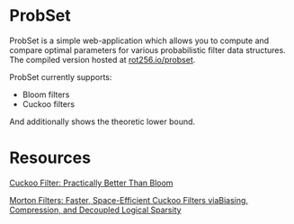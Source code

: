 # ProbSet

ProbSet is a simple web-application which allows you to compute and compare optimal parameters for various probabilistic filter data structures.
The compiled version hosted at [rot256.io/probset](https://rot256.io/probset).

ProbSet currently supports:

- Bloom filters
- Cuckoo filters

And additionally shows the theoretic lower bound.

# Resources

[Cuckoo Filter: Practically Better Than Bloom](https://www.cs.cmu.edu/~dga/papers/cuckoo-conext2014.pdf)

[Morton Filters: Faster, Space-Efficient Cuckoo Filters viaBiasing, Compression, and Decoupled Logical Sparsity](https://www.vldb.org/pvldb/vol11/p1041-breslow.pdf)